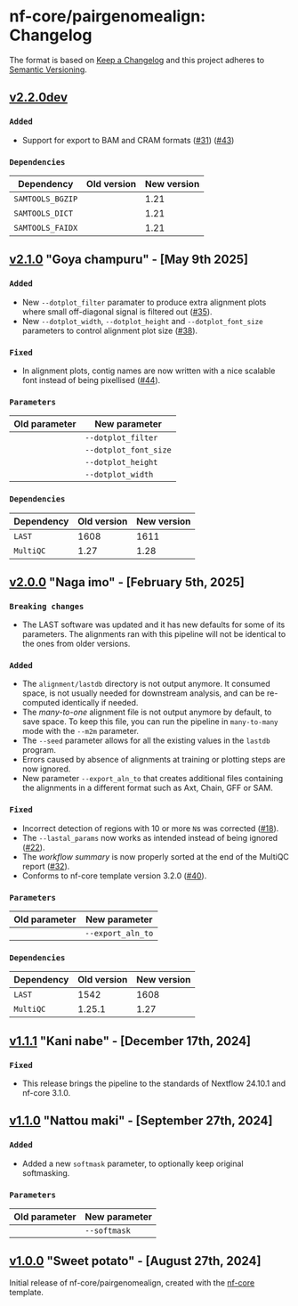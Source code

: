 # nf-core/pairgenomealign: Changelog

The format is based on [Keep a Changelog](https://keepachangelog.com/en/1.0.0/)
and this project adheres to [Semantic Versioning](https://semver.org/spec/v2.0.0.html).

## [v2.2.0dev](https://github.com/nf-core/pairgenomealign/releases/tag/2.2.0)

### `Added`

- Support for export to BAM and CRAM formats ([#31](https://github.com/nf-core/pairgenomealign/issues/31)) ([#43](https://github.com/nf-core/pairgenomealign/issues/43))

### `Dependencies`

| Dependency       | Old version | New version |
| ---------------- | ----------- | ----------- |
| `SAMTOOLS_BGZIP` |             | 1.21        |
| `SAMTOOLS_DICT`  |             | 1.21        |
| `SAMTOOLS_FAIDX` |             | 1.21        |

## [v2.1.0](https://github.com/nf-core/pairgenomealign/releases/tag/2.1.0) "Goya champuru" - [May 9th 2025]

### `Added`

- New `--dotplot_filter` paramater to produce extra alignment plots where small off-diagonal signal is filtered out ([#35](https://github.com/nf-core/pairgenomealign/issues/35)).
- New `--dotplot_width`, `--dotplot_height` and `--dotplot_font_size` parameters to control alignment plot size ([#38](https://github.com/nf-core/pairgenomealign/issues/38)).

### `Fixed`

- In alignment plots, contig names are now written with a nice scalable font instead of being pixellised ([#44](https://github.com/nf-core/pairgenomealign/issues/44)).

### `Parameters`

| Old parameter | New parameter         |
| ------------- | --------------------- |
|               | `--dotplot_filter`    |
|               | `--dotplot_font_size` |
|               | `--dotplot_height`    |
|               | `--dotplot_width`     |

### `Dependencies`

| Dependency | Old version | New version |
| ---------- | ----------- | ----------- |
| `LAST`     | 1608        | 1611        |
| `MultiQC`  | 1.27        | 1.28        |

## [v2.0.0](https://github.com/nf-core/pairgenomealign/releases/tag/2.0.0) "Naga imo" - [February 5th, 2025]

### `Breaking changes`

- The LAST software was updated and it has new defaults for some of its
  parameters. The alignments ran with this pipeline will not be identical to
  the ones from older versions.

### `Added`

- The `alignment/lastdb` directory is not output anymore. It consumed space,
  is not usually needed for downstream analysis, and can be re-computed
  identically if needed.
- The _many-to-one_ alignment file is not output anymore by default, to save
  space. To keep this file, you can run the pipeline in `many-to-many` mode
  with the `--m2m` parameter.
- The `--seed` parameter allows for all the existing values in the `lastdb`
  program.
- Errors caused by absence of alignments at training or plotting steps
  are now ignored.
- New parameter `--export_aln_to` that creates additional files containing
  the alignments in a different format such as Axt, Chain, GFF or SAM.

### `Fixed`

- Incorrect detection of regions with 10 or more `N`s was corrected ([#18](https://github.com/nf-core/pairgenomealign/issues/18)).
- The `--lastal_params` now works as intended instead of being ignored ([#22](https://github.com/nf-core/pairgenomealign/issues/22)).
- The _workflow summary_ is now properly sorted at the end of the MultiQC report ([#32](https://github.com/nf-core/pairgenomealign/issues/32)).
- Conforms to nf-core template version 3.2.0 ([#40](https://github.com/nf-core/pairgenomealign/pull/40)).

### `Parameters`

| Old parameter | New parameter     |
| ------------- | ----------------- |
|               | `--export_aln_to` |

### `Dependencies`

| Dependency | Old version | New version |
| ---------- | ----------- | ----------- |
| `LAST`     | 1542        | 1608        |
| `MultiQC`  | 1.25.1      | 1.27        |

## [v1.1.1](https://github.com/nf-core/pairgenomealign/releases/tag/1.1.1) "Kani nabe" - [December 17th, 2024]

### `Fixed`

- This release brings the pipeline to the standards of Nextflow 24.10.1 and
  nf-core 3.1.0.

## [v1.1.0](https://github.com/nf-core/pairgenomealign/releases/tag/1.1.0) "Nattou maki" - [September 27th, 2024]

### `Added`

- Added a new `softmask` parameter, to optionally keep original softmasking.

### `Parameters`

| Old parameter | New parameter |
| ------------- | ------------- |
|               | `--softmask`  |

## [v1.0.0](https://github.com/nf-core/pairgenomealign/releases/tag/1.0.0) "Sweet potato" - [August 27th, 2024]

Initial release of nf-core/pairgenomealign, created with the [nf-core](https://nf-co.re/) template.
